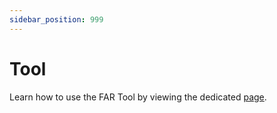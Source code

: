 ```yaml
---
sidebar_position: 999
---
```


# Tool

Learn how to use the FAR Tool by viewing the dedicated [page](../developers/tool.md).
